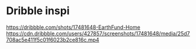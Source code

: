 # Dribble inspi

https://dribbble.com/shots/17481648-EarthFund-Home  
https://cdn.dribbble.com/users/427857/screenshots/17481648/media/25d7708ac5e411f5c01f6023b2ce816c.mp4